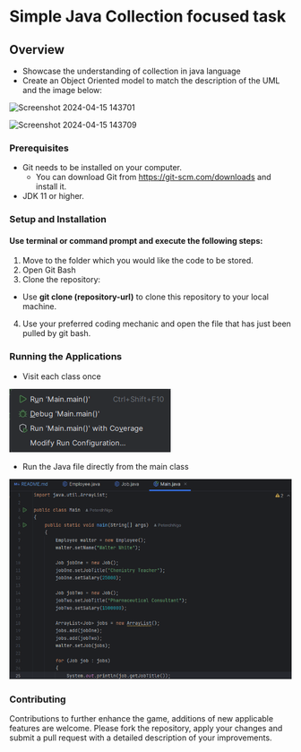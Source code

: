 ﻿# Simple Java Collection focused task
## Overview
+ Showcase the understanding of collection in java language
+ Create an Object Oriented model to match the description of the UML and the image below:

![Screenshot 2024-04-15 143701](https://github.com/PeterdhNgo/Collection-task-1/assets/148759172/b086296a-d76c-4841-98b3-2cfc1b421eb0)

![Screenshot 2024-04-15 143709](https://github.com/PeterdhNgo/Collection-task-1/assets/148759172/c13945f8-6eaf-4546-94cf-66f9402d81db)

### Prerequisites
+ Git needs to be installed on your computer.
    - You can download Git from https://git-scm.com/downloads and install it.
+ JDK 11 or higher.

### Setup and Installation
#### Use terminal or command prompt and execute the following steps:
1. Move to the folder which you would like the code to be stored.
2. Open Git Bash
3. Clone the repository:
- Use **git clone (repository-url)** to clone this repository to your local machine.
4. Use your preferred coding mechanic and open the file that has just been pulled by git bash.

### Running the Applications
+ Visit each class once

![img.png](img.png)

+ Run the Java file directly from the main class

![img_1.png](img_1.png)

### Contributing
Contributions to further enhance the game, additions of new applicable features are welcome. Please fork the repository, apply your changes and submit a pull request with a detailed description of your improvements.
